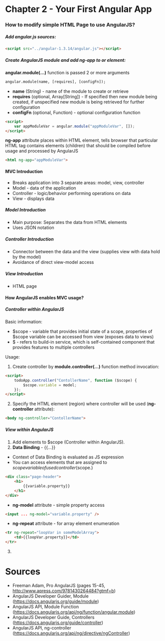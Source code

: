 # Chapter 2 - Your First Angular App

### How to modify simple HTML Page to use AngularJS?

##### Add angular.js sources:

```html
<script src="../angular-1.3.14/angular.js"></script>
```

##### Create AngularJS module and add ng-app to <html> or <body> element:

**angular.module(...)** function is passed 2 or more arguments

```html
angular.module(name, [requires], [configFn]);
```
 * **name** (String) - name of the module to create or retrieve
 * **requires** (optional, Array[String]) - If specified then new module being created, if unspecified new module is being retrieved for further configuration
 * **configFn** (optional, Function) - optional configuration function

```html
<script>
    var appModuleVar = angular.module("appModuleVar", []);
</script>
```

**ng-app** attribute places within HTML element, tells browser that particular HTML tag contains elements (children) that should be compiled before usage and processed by AngularJS

```html
<html ng-app="appModuleVar">
```

#### MVC Introduction
 * Breaks application into 3 separate areas: model, view, controller
 * Model - data of the application
 * Controller - logic/behavior performing operations on data
 * View - displays data
 
##### Model Introduction
 * Main purpose: Separates the data from HTML elements
 * Uses JSON notation
 
##### Controller Introduction
 * Connector between the data and the view (supplies view with data hold by the model)
 * Avoidance of direct view-model access
 
##### View Introduction
 * HTML page

#### How AngularJS enables MVC usage?

##### Controller within AngularJS
Basic information:
 * $scope - variable that provides initial state of a scope, properties of $scope variable can be accessed from view (exposes data to views)
 * $ - refers to build-in service, which is self-contained component that provides features to multiple controllers
 
Usage:
1. Create controller by **module.controller(...)** function method invocation:

```html
<script>
    todoApp.controller("ContollerName", function ($scope) {
        $scope.variable = model;
    });
</script>
```

2. Specify the HTML element (region) where controller will be used (**ng-controller** attribute):

```html
<body ng-controller="ContollerName">
```

##### View within AngularJS
1. Add elements to $scope (Controller within AngularJS).
2. **Data Binding** - {{...}}
 * Context of Data Binding is evaluated as JS expression
 * You can access elements that are assigned to $scope variable of used controller ($scope.<variableName>)
 
```html
<div class="page-header">
    <h1>
        {{variable.property}}
    </h1>
</div>
```

 * **ng-model** attribute - simple property access
```html
<input ... ng-model="variable.property" />
```

 * **ng-repeat** attribute - for array element enumeration
```html
<tr ng-repeat="loopVar in someModelArray">
    <td>{{loopVar.property}}</td>
</tr>
```

3. 

# Sources
 * Freeman Adam, Pro AngularJS (pages 15-45, http://www.apress.com/9781430264484?gtmf=b)
 * AngularJS Developer Guider, Module (https://docs.angularjs.org/guide/module)
 * AngularJS API, Module Function (https://docs.angularjs.org/api/ng/function/angular.module)
 * AngularJS Developer Guide, Controllers (https://docs.angularjs.org/guide/controller)
 * AngularJS API, ng-controller (https://docs.angularjs.org/api/ng/directive/ngController)